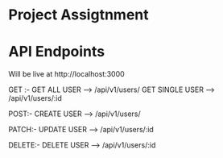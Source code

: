 # Project Assigtnment

# API Endpoints
Will be live at http://localhost:3000

GET :-
GET ALL USER --> /api/v1/users/
GET SINGLE USER --> /api/v1/users/:id

POST:-
CREATE USER --> /api/v1/users/

PATCH:-
UPDATE USER --> /api/v1/users/:id

DELETE:-
DELETE USER --> /api/v1/users/:id

